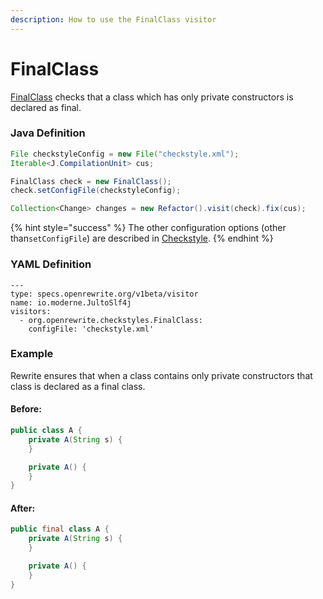 ```yaml
---
description: How to use the FinalClass visitor
---
```


# FinalClass

[FinalClass](https://checkstyle.sourceforge.io/config_design.html#FinalClass) checks that a class which has only private constructors is declared as final.

### Java Definition 

```java
File checkstyleConfig = new File("checkstyle.xml");
Iterable<J.CompilationUnit> cus;

FinalClass check = new FinalClass();
check.setConfigFile(checkstyleConfig);

Collection<Change> changes = new Refactor().visit(check).fix(cus);
```

{% hint style="success" %}
The other configuration options \(other than`setConfigFile`\) are described in [Checkstyle](./#configuration-options).
{% endhint %}

### YAML Definition

```text
---
type: specs.openrewrite.org/v1beta/visitor
name: io.moderne.JultoSlf4j
visitors:
  - org.openrewrite.checkstyles.FinalClass:
    configFile: 'checkstyle.xml'
```

### Example

Rewrite ensures that when a class contains only private constructors that class is declared as a final class.

#### Before:

```java
public class A {
    private A(String s) {
    }

    private A() {
    }
}
```

#### After:

```java
public final class A {
    private A(String s) {
    }

    private A() {
    }
}
```

